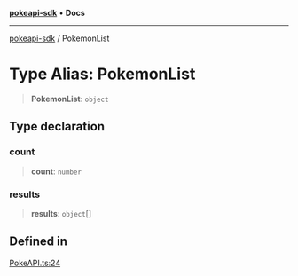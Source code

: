 [**pokeapi-sdk**](../README.md) • **Docs**

***

[pokeapi-sdk](../README.md) / PokemonList

# Type Alias: PokemonList

> **PokemonList**: `object`

## Type declaration

### count

> **count**: `number`

### results

> **results**: `object`[]

## Defined in

[PokeAPI.ts:24](https://github.com/mdebauge/pokeapi-sdk/blob/9cfad3b7316a4e43eb21ffb702cd52dff4b5c565/src/PokeAPI.ts#L24)
